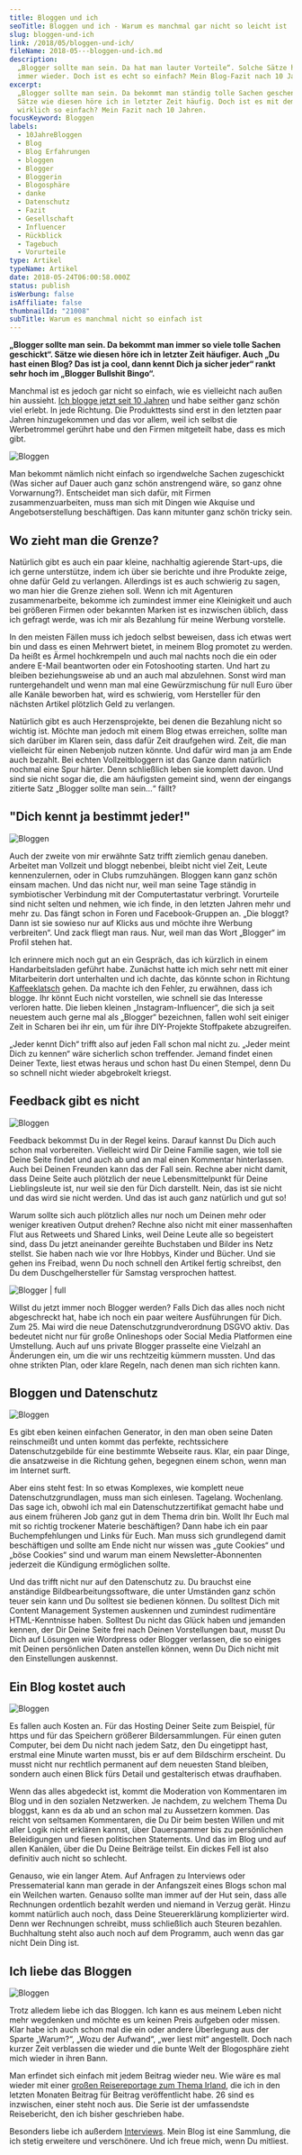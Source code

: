 ```yaml
---
title: Bloggen und ich
seoTitle: Bloggen und ich - Warum es manchmal gar nicht so leicht ist
slug: bloggen-und-ich
link: /2018/05/bloggen-und-ich/
fileName: 2018-05---bloggen-und-ich.md
description:
  „Blogger sollte man sein. Da hat man lauter Vorteile“. Solche Sätze höre ich
  immer wieder. Doch ist es echt so einfach? Mein Blog-Fazit nach 10 Jahren.
excerpt:
  „Blogger sollte man sein. Da bekommt man ständig tolle Sachen geschenkt!" -
  Sätze wie diesen höre ich in letzter Zeit häufig. Doch ist es mit dem Bloggen
  wirklich so einfach? Mein Fazit nach 10 Jahren.
focusKeyword: Bloggen
labels:
  - 10JahreBloggen
  - Blog
  - Blog Erfahrungen
  - bloggen
  - Blogger
  - Bloggerin
  - Blogosphäre
  - danke
  - Datenschutz
  - Fazit
  - Gesellschaft
  - Influencer
  - Rückblick
  - Tagebuch
  - Vorurteile
type: Artikel
typeName: Artikel
date: 2018-05-24T06:00:58.000Z
status: publish
isWerbung: false
isAffiliate: false
thumbnailId: "21008"
subTitle: Warum es manchmal nicht so einfach ist
---
```


<strong>„Blogger sollte man sein. Da bekommt man immer so viele tolle Sachen
geschickt“. Sätze wie diesen höre ich in letzter Zeit häufiger. Auch „Du hast
einen Blog? Das ist ja cool, dann kennt Dich ja sicher jeder“ rankt sehr hoch im
„Blogger Bullshit Bingo“.</strong>

Manchmal ist es jedoch gar nicht so einfach, wie es vielleicht nach außen hin
aussieht.
[Ich blogge jetzt seit 10 Jahren](/2018/03/10-jahre-bloggen-jubilaeum/) und habe
seither ganz schön viel erlebt. In jede Richtung. Die Produkttests sind erst in
den letzten paar Jahren hinzugekommen und das vor allem, weil ich selbst die
Werbetrommel gerührt habe und den Firmen mitgeteilt habe, dass es mich gibt.

![Bloggen](http://cardamonchai.com/wp-content/uploads/2018/05/41782943651_bf6dabf29e_z-400x288.jpg)

Man bekommt nämlich nicht einfach so irgendwelche Sachen zugeschickt (Was sicher
auf Dauer auch ganz schön anstrengend wäre, so ganz ohne Vorwarnung?).
Entscheidet man sich dafür, mit Firmen zusammenzuarbeiten, muss man sich mit
Dingen wie Akquise und Angebotserstellung beschäftigen. Das kann mitunter ganz
schön tricky sein.

## Wo zieht man die Grenze?

Natürlich gibt es auch ein paar kleine, nachhaltig agierende Start-ups, die ich
gerne unterstütze, indem ich über sie berichte und ihre Produkte zeige, ohne
dafür Geld zu verlangen. Allerdings ist es auch schwierig zu sagen, wo man hier
die Grenze ziehen soll. Wenn ich mit Agenturen zusammenarbeite, bekomme ich
zumindest immer eine Kleinigkeit und auch bei größeren Firmen oder bekannten
Marken ist es inzwischen üblich, dass ich gefragt werde, was ich mir als
Bezahlung für meine Werbung vorstelle.

In den meisten Fällen muss ich jedoch selbst beweisen, dass ich etwas wert bin
und dass es einen Mehrwert bietet, in meinem Blog promotet zu werden. Da heißt
es Ärmel hochkrempeln und auch mal nachts noch die ein oder andere E-Mail
beantworten oder ein Fotoshooting starten. Und hart zu bleiben beziehungsweise
ab und an auch mal abzulehnen. Sonst wird man runtergehandelt und wenn man mal
eine Gewürzmischung für null Euro über alle Kanäle beworben hat, wird es
schwierig, vom Hersteller für den nächsten Artikel plötzlich Geld zu verlangen.

Natürlich gibt es auch Herzensprojekte, bei denen die Bezahlung nicht so wichtig
ist. Möchte man jedoch mit einem Blog etwas erreichen, sollte man sich darüber
im Klaren sein, dass dafür Zeit draufgehen wird. Zeit, die man vielleicht für
einen Nebenjob nutzen könnte. Und dafür wird man ja am Ende auch bezahlt. Bei
echten Vollzeitbloggern ist das Ganze dann natürlich nochmal eine Spur härter.
Denn schließlich leben sie komplett davon. Und sind sie nicht sogar die, die am
häufigsten gemeint sind, wenn der eingangs zitierte Satz „Blogger sollte man
sein…“ fällt?

## "Dich kennt ja bestimmt jeder!"

![Bloggen](http://cardamonchai.com/wp-content/uploads/2018/05/Matthias-5-von-6-400x600.jpg)

Auch der zweite von mir erwähnte Satz trifft ziemlich genau daneben. Arbeitet
man Vollzeit und bloggt nebenbei, bleibt nicht viel Zeit, Leute kennenzulernen,
oder in Clubs rumzuhängen. Bloggen kann ganz schön einsam machen. Und das nicht
nur, weil man seine Tage ständig in symbiotischer Verbindung mit der
Computertastatur verbringt. Vorurteile sind nicht selten und nehmen, wie ich
finde, in den letzten Jahren mehr und mehr zu. Das fängt schon in Foren und
Facebook-Gruppen an. „Die bloggt? Dann ist sie sowieso nur auf Klicks aus und
möchte ihre Werbung verbreiten“. Und zack fliegt man raus. Nur, weil man das
Wort „Blogger“ im Profil stehen hat.

Ich erinnere mich noch gut an ein Gespräch, das ich kürzlich in einem
Handarbeitsladen geführt habe. Zunächst hatte ich mich sehr nett mit einer
Mitarbeiterin dort unterhalten und ich dachte, das könnte schon in Richtung
[Kaffeeklatsch](/2017/02/latte-macchiato-muttis/) gehen. Da machte ich den
Fehler, zu erwähnen, dass ich blogge. Ihr könnt Euch nicht vorstellen, wie
schnell sie das Interesse verloren hatte. Die lieben kleinen
„Instagram-Influencer“, die sich ja seit neuestem auch gerne mal als „Blogger“
bezeichnen, fallen wohl seit einiger Zeit in Scharen bei ihr ein, um für ihre
DIY-Projekte Stoffpakete abzugreifen.

„Jeder kennt Dich“ trifft also auf jeden Fall schon mal nicht zu. „Jeder meint
Dich zu kennen“ wäre sicherlich schon treffender. Jemand findet einen Deiner
Texte, liest etwas heraus und schon hast Du einen Stempel, denn Du so schnell
nicht wieder abgebrokelt kriegst.

## Feedback gibt es nicht

![Bloggen](http://cardamonchai.com/wp-content/uploads/2018/05/Matthias-2-von-6-400x600.jpg)

Feedback bekommst Du in der Regel keins. Darauf kannst Du Dich auch schon mal
vorbereiten. Vielleicht wird Dir Deine Familie sagen, wie toll sie Deine Seite
findet und auch ab und an mal einen Kommentar hinterlassen. Auch bei Deinen
Freunden kann das der Fall sein. Rechne aber nicht damit, dass Deine Seite auch
plötzlich der neue Lebensmittelpunkt für Deine Lieblingsleute ist, nur weil sie
den für Dich darstellt. Nein, das ist sie nicht und das wird sie nicht werden.
Und das ist auch ganz natürlich und gut so!

Warum sollte sich auch plötzlich alles nur noch um Deinen mehr oder weniger
kreativen Output drehen? Rechne also nicht mit einer massenhaften Flut aus
Retweets und Shared Links, weil Deine Leute alle so begeistert sind, dass Du
jetzt aneinander gereihte Buchstaben und Bilder ins Netz stellst. Sie haben nach
wie vor Ihre Hobbys, Kinder und Bücher. Und sie gehen ins Freibad, wenn Du noch
schnell den Artikel fertig schreibst, den Du dem Duschgelhersteller für Samstag
versprochen hattest.

![Blogger | full](http://cardamonchai.com/wp-content/uploads/2018/05/Tweet.png)

Willst du jetzt immer noch Blogger werden? Falls Dich das alles noch nicht
abgeschreckt hat, habe ich noch ein paar weitere Ausführungen für Dich. Zum 25.
Mai wird die neue Datenschutzgrundverordnung DSGVO aktiv. Das bedeutet nicht nur
für große Onlineshops oder Social Media Platformen eine Umstellung. Auch auf uns
private Blogger prasselte eine Vielzahl an Änderungen ein, um die wir uns
rechtzeitig kümmern mussten. Und das ohne strikten Plan, oder klare Regeln, nach
denen man sich richten kann.

## Bloggen und Datenschutz

![Bloggen](http://cardamonchai.com/wp-content/uploads/2018/05/Matthias-4-von-6-400x600.jpg)

Es gibt eben keinen einfachen Generator, in den man oben seine Daten
reinschmeißt und unten kommt das perfekte, rechtssichere Datenschutzgebilde für
eine bestimmte Webseite raus. Klar, ein paar Dinge, die ansatzweise in die
Richtung gehen, begegnen einem schon, wenn man im Internet surft.

Aber eins steht fest: In so etwas Komplexes, wie komplett neue
Datenschutzgrundlagen, muss man sich einlesen. Tagelang. Wochenlang. Das sage
ich, obwohl ich mal ein Datenschutzzertifikat gemacht habe und aus einem
früheren Job ganz gut in dem Thema drin bin. Wollt Ihr Euch mal mit so richtig
trockener Materie beschäftigen? Dann habe ich ein paar Buchempfehlungen und
Links für Euch. Man muss sich grundlegend damit beschäftigen und sollte am Ende
nicht nur wissen was „gute Cookies“ und „böse Cookies“ sind und warum man einem
Newsletter-Abonnenten jederzeit die Kündigung ermöglichen sollte.

Und das trifft nicht nur auf den Datenschutz zu. Du brauchst eine anständige
Bildbearbeitungssoftware, die unter Umständen ganz schön teuer sein kann und Du
solltest sie bedienen können. Du solltest Dich mit Content Management Systemen
auskennen und zumindest rudimentäre HTML-Kenntnisse haben. Solltest Du nicht das
Glück haben und jemanden kennen, der Dir Deine Seite frei nach Deinen
Vorstellungen baut, musst Du Dich auf Lösungen wie Wordpress oder Blogger
verlassen, die so einiges mit Deinen persönlichen Daten anstellen können, wenn
Du Dich nicht mit den Einstellungen auskennst.

## Ein Blog kostet auch

![Bloggen](http://cardamonchai.com/wp-content/uploads/2018/05/Matthias-1-von-6-400x600.jpg)

Es fallen auch Kosten an. Für das Hosting Deiner Seite zum Beispiel, für https
und für das Speichern größerer Bildersammlungen. Für einen guten Computer, bei
dem Du nicht nach jedem Satz, den Du eingetippt hast, erstmal eine Minute warten
musst, bis er auf dem Bildschirm erscheint. Du musst nicht nur rechtlich
permanent auf dem neuesten Stand bleiben, sondern auch einen Blick fürs Detail
und gestalterisch etwas draufhaben.

Wenn das alles abgedeckt ist, kommt die Moderation von Kommentaren im Blog und
in den sozialen Netzwerken. Je nachdem, zu welchem Thema Du bloggst, kann es da
ab und an schon mal zu Aussetzern kommen. Das reicht von seltsamen Kommentaren,
die Du Dir beim besten Willen und mit aller Logik nicht erklären kannst, über
Dauerspammer bis zu persönlichen Beleidigungen und fiesen politischen
Statements. Und das im Blog und auf allen Kanälen, über die Du Deine Beiträge
teilst. Ein dickes Fell ist also definitiv auch nicht so schlecht.

Genauso, wie ein langer Atem. Auf Anfragen zu Interviews oder Pressematerial
kann man gerade in der Anfangszeit eines Blogs schon mal ein Weilchen warten.
Genauso sollte man immer auf der Hut sein, dass alle Rechnungen ordentlich
bezahlt werden und niemand in Verzug gerät. Hinzu kommt natürlich auch noch,
dass Deine Steuererklärung komplizierter wird. Denn wer Rechnungen schreibt,
muss schließlich auch Steuren bezahlen. Buchhaltung steht also auch noch auf dem
Programm, auch wenn das gar nicht Dein Ding ist.

## Ich liebe das Bloggen

![Bloggen](http://cardamonchai.com/wp-content/uploads/2018/05/Matthias-6-von-6-400x600.jpg)

Trotz alledem liebe ich das Bloggen. Ich kann es aus meinem Leben nicht mehr
wegdenken und möchte es um keinen Preis aufgeben oder missen. Klar habe ich auch
schon mal die ein oder andere Überlegung aus der Sparte „Warum?“, „Wozu der
Aufwand“, „wer liest mit“ angestellt. Doch nach kurzer Zeit verblassen die
wieder und die bunte Welt der Blogosphäre zieht mich wieder in ihren Bann.

Man erfindet sich einfach mit jedem Beitrag wieder neu. Wie wäre es mal wieder
mit einer
[großen Reisereportage zum Thema Irland](/2018/05/erster-mai-gegensaetze/), die
ich in den letzten Monaten Beitrag für Beitrag veröffentlicht habe. 26 sind es
inzwischen, einer steht noch aus. Die Serie ist der umfassendste Reisebericht,
den ich bisher geschrieben habe.

Besonders liebe ich außerdem
[Interviews](/2017/02/russian-circles-knust-hamburg-2017/). Mein Blog ist eine
Sammlung, die ich stetig erweitere und verschönere. Und ich freue mich, wenn Du
mitliest.

